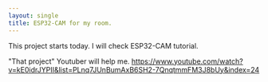 ```yaml
---
layout: single
title: ESP32-CAM for my room.
---
```


This project starts today.
I will check ESP32-CAM tutorial.


"That project" Youtuber will help me. 
<https://www.youtube.com/watch?v=kE0idrJYPII&list=PLnq7JUnBumAxB6SH2-7QnqtmmFM3J8bUy&index=24>

